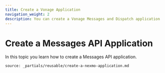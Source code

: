 ```yaml
---
title: Create a Vonage Application
navigation_weight: 2
description: You can create a Vonage Messages and Dispatch application either in the Dashboard or using the Nexmo CLI.
---
```


# Create a Messages API Application

In this topic you learn how to create a Messages API application.

```partial
source: _partials/reusable/create-a-nexmo-application.md
```
